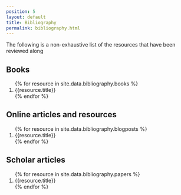 ```yaml
---
position: 5
layout: default
title: Bibliography
permalink: bibliography.html
---
```

The following is a non-exhaustive list of the resources that have been reviewed along

## Books
<ol>
{% for resource in site.data.bibliography.books %}
	<li>{{resource.title}}</li>
{% endfor %}
</ol>

## Online articles and resources

<ol>
{% for resource in site.data.bibliography.blogposts %}
	<li>{{resource.title}}</li>
{% endfor %}
</ol>

## Scholar articles

<ol>
{% for resource in site.data.bibliography.papers %}
	<li>{{resource.title}}</li>
{% endfor %}
</ol>